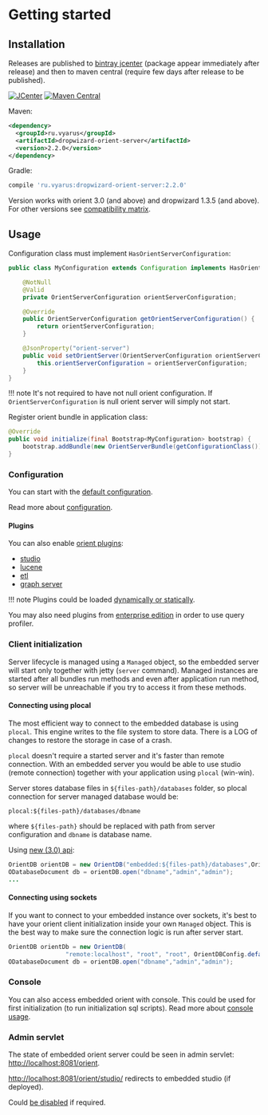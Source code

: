 # Getting started

## Installation

Releases are published to [bintray jcenter](https://bintray.com/bintray/jcenter) (package appear immediately after release) 
and then to maven central (require few days after release to be published). 

[![JCenter](https://api.bintray.com/packages/vyarus/xvik/dropwizard-orient-server/images/download.svg)](https://bintray.com/vyarus/xvik/dropwizard-orient-server/_latestVersion)
[![Maven Central](https://img.shields.io/maven-central/v/ru.vyarus/dropwizard-orient-server.svg?style=flat)](https://maven-badges.herokuapp.com/maven-central/ru.vyarus/dropwizard-orient-server)

Maven:

```xml
<dependency>
  <groupId>ru.vyarus</groupId>
  <artifactId>dropwizard-orient-server</artifactId>
  <version>2.2.0</version>
</dependency>
```

Gradle:

```groovy
compile 'ru.vyarus:dropwizard-orient-server:2.2.0'
```

Version works with orient 3.0 (and above) and dropwizard 1.3.5 (and above).
For other versions see [compatibility matrix](about/compatibility.md). 

## Usage

Configuration class must implement `HasOrientServerConfiguration`:

```java
public class MyConfiguration extends Configuration implements HasOrientServerConfiguration {

    @NotNull
    @Valid
    private OrientServerConfiguration orientServerConfiguration;

    @Override
    public OrientServerConfiguration getOrientServerConfiguration() {
        return orientServerConfiguration;
    }

    @JsonProperty("orient-server")
    public void setOrientServer(OrientServerConfiguration orientServerConfiguration) {
        this.orientServerConfiguration = orientServerConfiguration;
    }
}
```

!!! note
    It's not required to have not null orient configuration. If `OrientServerConfiguration` is null orient server will simply not start.

Register orient bundle in application class:

```java
@Override
public void initialize(final Bootstrap<MyConfiguration> bootstrap) {
    bootstrap.addBundle(new OrientServerBundle(getConfigurationClass()));
}
```

### Configuration

You can start with the [default configuration](guide/default-configs.md#yaml-config).

Read more about [configuration](guide/configuration.md). 

#### Plugins

You can also enable [orient plugins](guide/plugins.md):
    
- [studio](guide/studio.md)
- [lucene](guide/configuration.md#lucene-plugin)
- [etl](guide/configuration.md#etl)
- [graph server](guide/configuration.md#graph-server) 

!!! note 
    Plugins could be loaded [dynamically or statically](guide/plugins.md).

You may also need plugins from [enterprise edition](guide/enterprise.md) in order to use
query profiler.

### Client initialization

Server lifecycle is managed using a `Managed` object, so the embedded server will start only together with jetty (`server` command).
Managed instances are started after all bundles run methods and even after application run method, so server will be unreachable if you try to access it from these methods.

#### Connecting using plocal

The most efficient way to connect to the embedded database is using `plocal`. This engine writes to the file system to store data. There is a LOG of changes to restore the storage in case of a crash. 

`plocal` doesn't require a started server and it's faster than remote connection. With an embedded server you would be able to use studio (remote connection) together with your application using `plocal` (win-win).

Server stores database files in `${files-path}/databases` folder, so plocal connection for server managed database would be:

```
plocal:${files-path}/databases/dbname
```

where `${files-path}` should be replaced with path from server configuration and `dbname` is database name.

Using [new (3.0) api](http://orientdb.com/docs/3.0.x/java/Java-MultiModel-API.html):

```java
OrientDB orientDB = new OrientDB("embedded:${files-path}/databases",OrientDBConfig.defaultConfig());
ODatabaseDocument db = orientDB.open("dbname","admin","admin");
...
```

#### Connecting using sockets

If you want to connect to your embedded instance over sockets, it's best to have your orient client initialization inside your own `Managed` object. This is the best way to make sure the connection logic is run after server start.

```java
OrientDB orientDb = new OrientDB(
                "remote:localhost", "root", "root", OrientDBConfig.defaultConfig());
ODatabaseDocument db = orientDB.open("dbname","admin","admin");
```

### Console

You can also access embedded orient with console. This could be used for first initialization
(to run initialization sql scripts). Read more about [console usage](guide/console.md).

### Admin servlet

The state of embedded orient server could be seen in admin servlet:
[http://localhost:8081/orient](http://localhost:8081/orient).

[http://localhost:8081/orient/studio/](http://localhost:8081/orient/studio/) redirects to embedded studio (if deployed).

Could [be disabled](guide/configuration.md#admin-servlet) if required.

